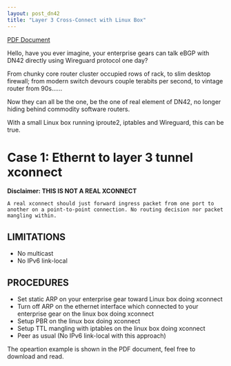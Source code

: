 ```yaml
---
layout: post_dn42
title: "Layer 3 Cross-Connect with Linux Box"
---
```


[PDF Document](https://1drv.ms/b/c/c11905f4033be9a6/EYIvfpTlZoNFuNV4UNbHUJIB_rI_kc4kqL_gEG4qj_WE-g?e=ivCEXi)

Hello, have you ever imagine, your enterprise gears can talk eBGP with DN42 directly using Wireguard protocol one day?

From chunky core router cluster occupied rows of rack, to slim desktop firewall; from modern switch devours couple terabits per second, to vintage router from 90s......

Now they can all be the one, be the one of real element of DN42, no longer hiding behind commodity software routers.

With a small Linux box running iproute2, iptables and Wireguard, this can be true.

# Case 1: Ethernt to layer 3 tunnel xconnect

__Disclaimer: THIS IS NOT A REAL XCONNECT__

```
A real xconnect should just forward ingress packet from one port to 
another on a point-to-point connection. No routing decision nor packet 
mangling within.
```

## LIMITATIONS
* No multicast
* No IPv6 link-local

## PROCEDURES
* Set static ARP on your enterprise gear toward Linux box doing xconnect
* Turn off ARP on the ethernet interface which connected to your enterprise gear on the linux box doing xconnect
* Setup PBR on the linux box doing xconnect
* Setup TTL mangling with iptables on the linux box doing xconnect
* Peer as usual (No IPv6 link-local with this approach)

The opeartion example is shown in the PDF document, feel free to download and read.

